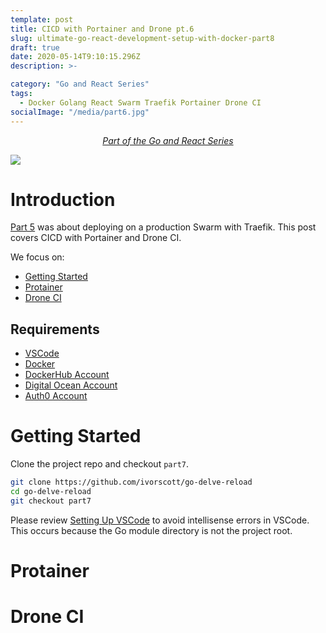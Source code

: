 ```yaml
---
template: post
title: CICD with Portainer and Drone pt.6
slug: ultimate-go-react-development-setup-with-docker-part8
draft: true
date: 2020-05-14T9:10:15.296Z
description: >-

category: "Go and React Series"
tags:
  - Docker Golang React Swarm Traefik Portainer Drone CI
socialImage: "/media/part6.jpg"
---
```


<!-- PART OF A SERIES -->
<center>
<i>
  <a href ="/category/go-and-react-series/">Part of the Go and React Series</a>
</i>
</center>

![](/media/part6.jpg)

# Introduction

[Part 5](/ultimate-go-react-development-setup-with-docker-part5) was about deploying on a production Swarm with Traefik. This post covers CICD with Portainer and Drone CI.

We focus on:

- [Getting Started](#getting-started)
- [Protainer](#protainer)
- [Drone CI](#drone-ci)

## Requirements

- [VSCode](https://code.visualstudio.com/)
- [Docker](https://www.docker.com/products/docker-desktop)
- [DockerHub Account](https://hub.docker.com/)
- [Digital Ocean Account](https://m.do.co/c/12762445c6b3)
- [Auth0 Account](https://auth0.com/)

# Getting Started

Clone the project repo and checkout `part7`.

```bash
git clone https://github.com/ivorscott/go-delve-reload
cd go-delve-reload
git checkout part7
```

Please review [Setting Up VSCode](/ultimate-go-react-development-setup-with-docker#setting-up-vscode) to avoid intellisense errors in VSCode. This occurs because the Go module directory is not the project root.

# Protainer

# Drone CI

